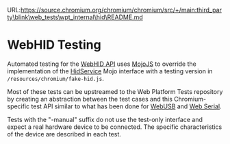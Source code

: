 URL:https://source.chromium.org/chromium/chromium/src/+/main:third_party\blink\web_tests\wpt_internal\hid\README.md
# WebHID Testing

Automated testing for the [WebHID API] uses [MojoJS] to override the
implementation of the [HidService] Mojo interface with a testing version in
`/resources/chromium/fake-hid.js`.

Most of these tests can be upstreamed to the Web Platform Tests repository by
creating an abstraction between the test cases and this Chromium-specific test
API similar to what has been done for [WebUSB] and [Web Serial].

Tests with the "-manual" suffix do not use the test-only interface and expect a
real hardware device to be connected. The specific characteristics of the device
are described in each test.

[HidService]: ../../../public/mojom/hid/hid.mojom
[MojoJS]: ../../../../../docs/testing/web_platform_tests.md#mojojs
[WebHID API]: https://wicg.github.io/webhid
[WebUSB]: ../../external/wpt/webusb
[Web Serial]: ../../external/wpt/serial
